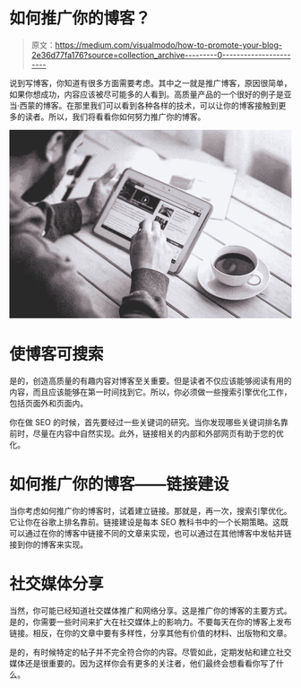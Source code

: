 # 如何推广你的博客？

> 原文：<https://medium.com/visualmodo/how-to-promote-your-blog-2e36d77fa176?source=collection_archive---------0----------------------->

说到写博客，你知道有很多方面需要考虑。其中之一就是推广博客，原因很简单，如果你想成功，内容应该被尽可能多的人看到。高质量产品的一个很好的例子是亚当·西蒙的博客。在那里我们可以看到各种各样的技术，可以让你的博客接触到更多的读者。所以，我们将看看你如何努力推广你的博客。

![](img/3e0308793416a35dc8128654bede7b62.png)

# 使博客可搜索

是的，创造高质量的有趣内容对博客至关重要。但是读者不仅应该能够阅读有用的内容，而且应该能够在第一时间找到它。所以，你必须做一些搜索引擎优化工作，包括页面外和页面内。

你在做 SEO 的时候，首先要经过一些关键词的研究。当你发现哪些关键词排名靠前时，尽量在内容中自然实现。此外，链接相关的内部和外部网页有助于您的优化。

# 如何推广你的博客——链接建设

当你考虑如何推广你的博客时，试着建立链接。那就是，再一次，搜索引擎优化。它让你在谷歌上排名靠前。链接建设是每本 SEO 教科书中的一个长期策略。这既可以通过在你的博客中链接不同的文章来实现，也可以通过在其他博客中发帖并链接到你的博客来实现。

# 社交媒体分享

当然，你可能已经知道社交媒体推广和网络分享。这是推广你的博客的主要方式。是的，你需要一些时间来扩大在社交媒体上的影响力。不要每天在你的博客上发布链接。相反，在你的文章中要有多样性，分享其他有价值的材料、出版物和文章。

是的，有时候特定的帖子并不完全符合你的内容。尽管如此，定期发帖和建立社交媒体还是很重要的。因为这样你会有更多的关注者，他们最终会想看看你写了什么。